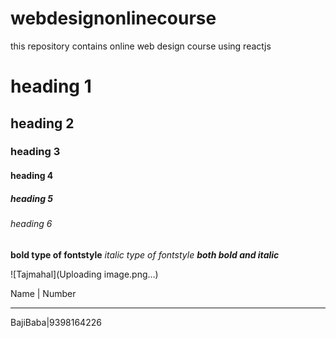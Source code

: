 # webdesignonlinecourse
this repository contains online web design course using reactjs
# heading 1
## heading 2
### heading 3
#### heading 4
##### heading 5
###### heading 6

**bold type of fontstyle**
*italic type of fontstyle*
***both bold and italic***

![Tajmahal](Uploading image.png…)

          
    
Name   | Number
-----   -------
BajiBaba|9398164226
